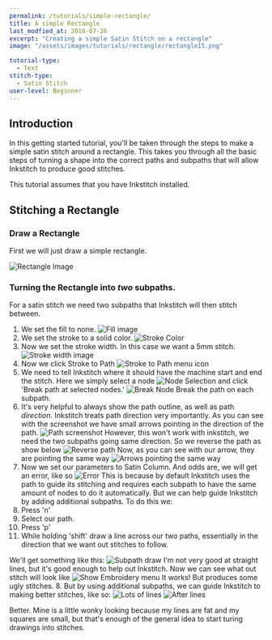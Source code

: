 ```yaml
---
permalink: /tutorials/simple-rectangle/
title: A simple Rectangle
last_modfied_at: 2018-07-26
excerpt: "Creating a simple Satin Stitch on a rectangle"
image: "/assets/images/tutorials/rectangle/rectangle15.png"

tutorial-type:
  - Text
stitch-type:
  - Satin Stitch
user-level: Beginner
---
```


## Introduction
In this getting started tutorial, you'll be taken through the steps to make a simple satin stitch around a rectangle. This takes you through all the basic steps of turning a shape into the correct paths and subpaths that will allow Inkstitch to produce good stitches.

This tutorial assumes that you have Inkstitch installed.

## Stitching a Rectangle

### Draw a Rectangle
First we will just draw a simple rectangle.

![Rectangle Image](/assets/images/tutorials/rectangle/rectangle01.png)

### Turning the Rectangle into *two* subpaths.

For a satin stitch we need two subpaths that Inkstitch will then stitch between.
1. We set the fill to none.
![Fill image](/assets/images/tutorials/rectangle/rectangle02.png)
2. We set the stroke to a solid color.
![Stroke Color](/assets/images/tutorials/rectangle/rectangle03.png)
3. Now we set the stroke width. In this case we want a 5mm stitch.
![Stroke width image](/assets/images/tutorials/rectangle/rectangle04.png)
4. Now we click Stroke to Path
![Stroke to Path menu icon](/assets/images/tutorials/rectangle/rectangle05.png)
5. We need to tell Inkstitch where it should have the machine start and end the stitch. Here we simply select a node
![Node Selection](/assets/images/tutorials/rectangle/rectangle06.png)
and click 'Break path at selected nodes.'
![Break Node](/assets/images/tutorials/rectangle/rectangle07.png)
Break the path on each subpath.
6. It's very helpful to always show the path outline, as well as path _direction_. Inkstitch treats path direction very importantly. As you can see with the screenshot we have small arrows pointing in the direction of the path.
![Path screenshot](/assets/images/tutorials/rectangle/rectangle08.png)
However, this won't work with inkstitch, we need the two subpaths going same direction. So we reverse the path as show below
![Reverse path](/assets/images/tutorials/rectangle/rectangle09.png)
Now, as you can see with our arrow, they are pointing the same way
![Arrows pointing the same way](/assets/images/tutorials/rectangle/rectangle10.png)
7. Now we set our parameters to Satin Column. And odds are, we will get an error, like so
![Error](/assets/images/tutorials/rectangle/rectangle11.png)
This is because by default Inkstitch uses the path to guide its stitching and requires each subpath to have the same amount of nodes to do it automatically. But we can help guide Inkstitch by adding additional subpaths. To do this we:
  1. Press 'n'
  2. Select our path.
  3. Press 'p'
  4. While holding 'shift' draw a line across our two paths, essentially in the direction that we want out stitches to follow. 

We'll get something like this:
![Subpath draw](/assets/images/tutorials/rectangle/rectangle12.png)
I'm not very good at straight lines, but it's good enough to help out Inkstitch. Now we can see what out stitch will look like
![Show Embroidery menu](/assets/images/tutorials/rectangle/rectangle13.png)
It works! But produces some ugly stitches.
8. But by using additional subpaths, we can guide Inkstitch to making better stitches, like so:
![Lots of lines](/assets/images/tutorials/rectangle/rectangle14.png)
![After lines](/assets/images/tutorials/rectangle/rectangle15.png)

Better. Mine is a little wonky looking because my lines are fat and my squares are small, but that's enough of the general idea to start turing drawings into stitches.

